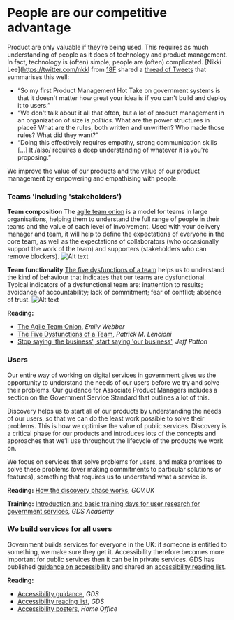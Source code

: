 # People are our competitive advantage

Product are only valuable if they’re being used. This requires as much understanding of people as it does of technology and product management. In fact, technology is (often) simple; people are (often) complicated. [Nikki Lee](https://twitter.com/nkkl from [18F](https://twitter.com/18F) shared a [thread of Tweets](https://twitter.com/nkkl/status/952995627842994176) that summarises this well:

- “So my first Product Management Hot Take on government systems is that it doesn't matter how great your idea is if you can't build and deploy it to users.”
- “We don't talk about it all that often, but a lot of product management in an organization of size is *politics*. What are the power structures in place? What are the rules, both written and unwritten? Who made those rules? What did they want?”
- “Doing this effectively requires empathy, strong communication skills [...] It /also/ requires a deep understanding of whatever it is you're proposing.”

We improve the value of our products and the value of our product management by empowering and empathising with people.

### Teams 'including 'stakeholders')

**Team composition**
The [agile team onion](https://emilywebber.co.uk/agile-team-onion-many-pizzas-really-take-feed-team/) is a model for teams in large organisations, helping them to understand the full range of people in their teams and the value of each level of involvement. Used with your delivery manager and team, it will help to define the expectations of everyone in the core team, as well as the expectations of collaborators (who occasionally support the work of the team) and supporters (stakeholders who can remove blockers).
![Alt text](https://i2.wp.com/emilywebber.co.uk/wp-content/uploads/2016/05/agileteamoniontalk.009.jpeg)

**Team functionality**
[The five dysfunctions of a team](https://www.amazon.co.uk/Five-Dysfunctions-Team-Leadership-Lencioni/dp/0787960756) helps us to understand the kind of behaviour that indicates that our teams are dysfunctional. Typical indicators of a dysfunctional team are: inattention to results; avoidance of accountability; lack of commitment; fear of conflict; absence of trust.
![Alt text](https://cdn-images-1.medium.com/max/1000/1*9L15G7abZV3D1gODzyYTlg.jpeg)

**Reading:**

- [The Agile Team Onion](https://emilywebber.co.uk/agile-team-onion-short-free-ebook/), *Emily Webber*
- [The Five Dysfunctions of a Team](https://www.amazon.co.uk/Five-Dysfunctions-Team-Leadership-Lencioni/dp/0787960756), *Patrick M. Lencioni*
- [Stop saying 'the business', start saying 'our business'](https://twitter.com/jeffpatton/status/1004590155997630464), *Jeff Patton*

### Users

Our entire way of working on digital services in government gives us the opportunity to understand the needs of our users before we try and solve their problems. Our guidance for Associate Product Managers includes a section on the Government Service Standard that outlines a lot of this.

Discovery helps us to start all of our products by understanding the needs of our users, so that we can do the least work possible to solve their problems. This is how we optimise the value of public services. Discovery is a critical phase for our products and introduces lots of the concepts and approaches that we’ll use throughout the lifecycle of the products we work on.

We focus on services that solve problems for users, and make promises to solve these problems (over making commitments to particular solutions or features), something that requires us to understand what a service is. 

**Reading:** [How the discovery phase works](https://www.gov.uk/service-manual/agile-delivery/how-the-discovery-phase-works), *GOV.UK*

**Training:** [Introduction and basic training days for user research for government services](https://userresearch.blog.gov.uk/introduction-and-basic-training-days-for-user-research-for-government-services/), *GDS Academy*

### We build services for all users

Government builds services for everyone in the UK: if someone is entitled to something, we make sure they get it. Accessibility therefore becomes more important for public services then it can be in private services. GDS has published [guidance on accessibility](https://gds.blog.gov.uk/2017/10/23/were-making-accessibility-clearer-and-easier/) and shared an [accessibility reading list](https://accessibility.blog.gov.uk/2017/10/23/an-accessibility-reading-list/).

**Reading:**

- [Accessibility guidance](https://gds.blog.gov.uk/2017/10/23/were-making-accessibility-clearer-and-easier/), *GDS*
- [Accessibility reading list](https://accessibility.blog.gov.uk/2017/10/23/an-accessibility-reading-list/), *GDS*
- [Accessibility posters](https://github.com/UKHomeOffice/posters/tree/master/accessibility), *Home Office*
